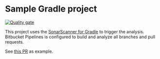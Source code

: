 # Sample Gradle project

[![Quality gate](https://sonarcloud.io/api/project_badges/quality_gate?project=sonarsource_sample-gradle-project)](https://sonarcloud.io/dashboard?id=sonarsource_sample-gradle-project)

This project uses the [SonarScanner for Gradle](https://redirect.sonarsource.com/doc/gradle.html) to trigger the analysis. Bitbucket Pipelines is configured to build and analyze all branches and pull requests.

See [this PR](https://bitbucket.org/sonarsource/sample-gradle-project/pull-requests/1) as example.
